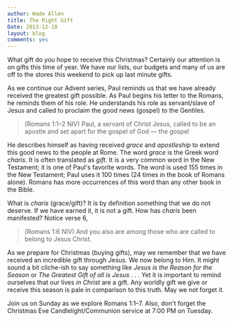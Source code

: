 ```yaml
---
author: Wade Allen
title: The Right Gift
Date: 2013-12-18
layout: blog
comments: yes
---
```

 
What gift do you hope to receive this Christmas? Certainly our attention is on gifts this time of year. We have our lists, our budgets and many of us are off to the stores this weekend to pick up last minute gifts. 

As we continue our Advent series, Paul reminds us that we have already received the greatest gift possible. As Paul begins his letter to the Romans, he reminds them of his role. He understands his role as servant/slave of Jesus and called to proclaim the good news (gospel) to the Gentiles. 

>(Romans 1:1–2 NIV) Paul, a servant of Christ Jesus, called to be an apostle and set apart for the gospel of God — the gospel

He describes himself as having received *grace* and *apostleship* to extend this good news to the people at Rome. The word *grace* is the Greek word *charis*. It is often translated as *gift*. It is a very common word in the New Testament; it is one of Paul's favorite words. The word is used 155 times in the New Testament; Paul uses it 100 times (24 times in the book of Romans alone). Romans has more occurrences of this word than any other book in the Bible.

What is *charis* (grace/gift)? It is by definition something that we do not deserve. If we have earned it, it is not a gift. How has *charis* been manifested? Notice verse 6,

>(Romans 1:6 NIV) And you also are among those who are called to belong to Jesus Christ.

As we prepare for Christmas (buying gifts), may we remember that we have received an incredible gift through Jesus. We now belong to Him. It might sound a bit cliche-ish to say something like *Jesus is the Reason for the Season* or *The Greatest Gift of all is Jesus* . . . Yet it is important to remind ourselves that our lives *in Christ* are a gift. Any worldly gift we give or receive this season is pale in comparison to this truth. May we not forget it. 

Join us on Sunday as we explore Romans 1:1–7. Also, don't forget the Christmas Eve Candlelight/Communion service at 7:00 PM on Tuesday.

